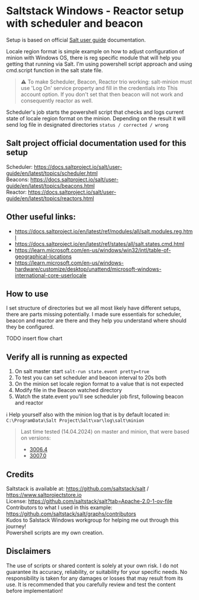 # Saltstack Windows - Reactor setup with scheduler and beacon

Setup is based on official [Salt user guide](https://docs.saltproject.io/salt/user-guide/en/latest/index.html) documentation.

Locale region format is simple example on how to adjust configuration of minion with Windows OS, there is reg specific module that will help you getting that running via Salt. I'm using powershell script approach and using cmd.script function in the salt state file.

> ⚠ To make Scheduler, Beacon, Reactor trio working: salt-minion must use 'Log On' service property and fill in the credentials into This account option. If you don't set that then beacon will not work and consequently reactor as well.
 
Scheduler's job starts the powershell script that checks and logs current state of locale region format on the minion. Depending on the result it will send log file in designated directories `status / corrected / wrong`

## Salt project official documentation used for this setup 
Scheduler: https://docs.saltproject.io/salt/user-guide/en/latest/topics/scheduler.html <br>
Beacons: https://docs.saltproject.io/salt/user-guide/en/latest/topics/beacons.html <br>
Reactor: https://docs.saltproject.io/salt/user-guide/en/latest/topics/reactors.html <br>

## Other useful links:
- https://docs.saltproject.io/en/latest/ref/modules/all/salt.modules.reg.html
- https://docs.saltproject.io/en/latest/ref/states/all/salt.states.cmd.html
-  https://learn.microsoft.com/en-us/windows/win32/intl/table-of-geographical-locations
-  https://learn.microsoft.com/en-us/windows-hardware/customize/desktop/unattend/microsoft-windows-international-core-userlocale

## How to use
I set structure of directories but we all most likely have different setups, there are parts missing potentially. I made sure essentials for scheduler, beacon and reactor are there and they help you understand where should they be configured.

TODO insert flow chart

## Verify all is running as expected
1. On salt master start `salt-run state.event pretty=true`
2. To test you can set scheduler and beacon interval to 20s both
3. On the minion set locale region format to a value that is not expected
4. Modify file in the Beacon watched directory
5. Watch the state.event you'll see scheduler job first, following beacon and reactor

ℹ Help yourself also with the minion log that is by default located in:
`C:\ProgramData\Salt Project\Salt\var\log\salt\minion`

> Last time tested (14.04.2024) on master and minion, that were based on versions: <br>
> - [3006.4](https://docs.saltproject.io/en/latest/topics/releases/3006.4.html#salt-3006-4-release-notes)
> - [3007.0](https://docs.saltproject.io/en/latest/topics/releases/3007.0.html#salt-3007-0-release-notes)

## Credits
Saltstack is available at: https://github.com/saltstack/salt / https://www.saltprojectstore.io <br>
License: https://github.com/saltstack/salt?tab=Apache-2.0-1-ov-file <br>
Contributors to what I used in this example: https://github.com/saltstack/salt/graphs/contributors<br>
Kudos to Salstack Windows workgroup for helping me out through this journey!<br>
Powershell scripts are my own creation.

## Disclaimers
The use of scripts or shared content is solely at your own risk. I do not guarantee its accuracy, reliability, or suitability for your specific needs. No responsibility is taken for any damages or losses that may result from its use. It is recommended that you carefully review and test the content before implementation!<br><br>
